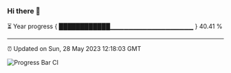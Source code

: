 ### Hi there 👋

⏳ Year progress { ████████████▁▁▁▁▁▁▁▁▁▁▁▁▁▁▁▁▁▁ } 40.41 %

---

⏰ Updated on Sun, 28 May 2023 12:18:03 GMT

![Progress Bar CI](https://github.com/liununu/liununu/workflows/Progress%20Bar%20CI/badge.svg)
